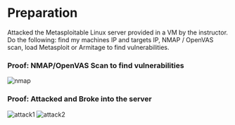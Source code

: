 # Preparation
Attacked the Metasploitable Linux server provided in a VM by the instructor. Do the following: find my machines IP and targets IP, NMAP / OpenVAS scan, load Metasploit or Armitage to find vulnerabilities.

### Proof: NMAP/OpenVAS Scan to find vulnerabilities
![nmap](https://user-images.githubusercontent.com/26984030/27213265-99a8a34c-521a-11e7-8615-7146cc7aef66.PNG)

### Proof: Attacked and Broke into the server
![attack1](https://user-images.githubusercontent.com/26984030/27213274-a9691bfe-521a-11e7-9fc0-d1688c119177.PNG)
![attack2](https://user-images.githubusercontent.com/26984030/27213280-b337d918-521a-11e7-9eee-200f0b03b0ae.PNG)
